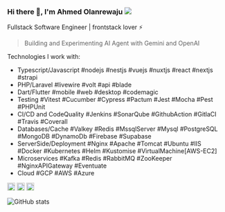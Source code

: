 ### Hi there 👋, I'm Ahmed Olanrewaju ![](https://pbs.twimg.com/profile_banners/860357608552763393/1593430830/1500x500)

Fullstack Software Engineer | frontstack lover ⚡️ 

> Building and Experimenting AI Agent with Gemini and OpenAI 

<!-- Contributing to the Flutter/Dart ecosystem through contents, tutorials and toolings. -->

Technologies I work with: 
- Typescript/Javascript #nodejs #nestjs #vuejs #nuxtjs #react #nextjs #strapi
- PHP/Laravel #livewire #volt #api #blade
- Dart/Flutter #mobile #web #desktop #codemagic
- Testing #Vitest #Cucumber #Cypress #Pactum #Jest #Mocha #Pest #PHPUnit
- CI/CD and CodeQuality #Jenkins #SonarQube #GithubAction #GitlaCI #Travis #Coverall
- Databases/Cache #Valkey #Redis #MssqlServer #Mysql #PostgreSQL #MongoDB #DynamoDb #Firebase #Supabase
- ServerSide/Deployment #Nginx #Apache #Tomcat #Ubuntu #IIS #Docker #Kubernetes #Helm #Kustomise #VirtualMachine[AWS-EC2]
- Microservices #Kafka #Redis #RabbitMQ #ZooKeeper #NginxAPIGateway #Eventuate
- Cloud #GCP #AWS #Azure

[<img src='https://cdn.jsdelivr.net/npm/simple-icons@3.0.1/icons/github.svg' alt='github' height='18'>](https://github.com/ahmzyjazzy)  [<img src='https://cdn.jsdelivr.net/npm/simple-icons@3.0.1/icons/codepen.svg' alt='codepen' height='18'>](https://codepen.io/ahmzyjazzy)  [<img src='https://cdn.jsdelivr.net/npm/simple-icons@3.0.1/icons/stackoverflow.svg' alt='stackoverflow' height='18'>](https://stackoverflow.com/users/10761264/ahmzyjazzy)  <!--[<img src='https://cdn.jsdelivr.net/npm/simple-icons@3.0.1/icons/icloud.svg' alt='website' height='18'>](https://ahmzyjazzy.tech) --> 

![GitHub stats](https://github-readme-stats.vercel.app/api?username=ahmzyjazzy&show_icons=true)  

